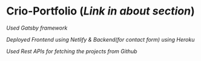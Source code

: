# Crio-Portfolio (*Link in about section*)

*Used Gatsby framework*


*Deployed Frontend using Netlify & Backend(for contact form) using Heroku*


*Used Rest APIs for fetching the projects from Github*
